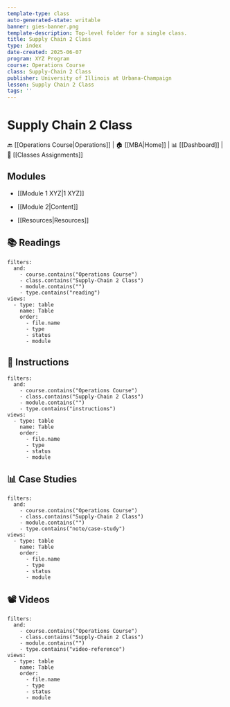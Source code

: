 ```yaml
---
template-type: class
auto-generated-state: writable
banner: gies-banner.png
template-description: Top-level folder for a single class.
title: Supply Chain 2 Class
type: index
date-created: 2025-06-07
program: XYZ Program
course: Operations Course
class: Supply-Chain 2 Class
publisher: University of Illinois at Urbana-Champaign
lesson: Supply Chain 2 Class
tags: ''
---
```


# Supply Chain 2 Class



🔙 [[Operations Course|Operations]] | 🏠 [[MBA|Home]] | 📊 [[Dashboard]] | 📝 [[Classes Assignments]]



## Modules

- [[Module 1 XYZ|1 XYZ]]

- [[Module 2|Content]]

- [[Resources|Resources]]



## 📚 Readings

```base
filters:
  and:
    - course.contains("Operations Course")
    - class.contains("Supply-Chain 2 Class")
    - module.contains("")
    - type.contains("reading")
views:
  - type: table
    name: Table
    order:
      - file.name
      - type
      - status
      - module

```



## 📝 Instructions

```base
filters:
  and:
    - course.contains("Operations Course")
    - class.contains("Supply-Chain 2 Class")
    - module.contains("")
    - type.contains("instructions")
views:
  - type: table
    name: Table
    order:
      - file.name
      - type
      - status
      - module

```



## 📊 Case Studies

```base
filters:
  and:
    - course.contains("Operations Course")
    - class.contains("Supply-Chain 2 Class")
    - module.contains("")
    - type.contains("note/case-study")
views:
  - type: table
    name: Table
    order:
      - file.name
      - type
      - status
      - module

```



## 📽️ Videos

```base
filters:
  and:
    - course.contains("Operations Course")
    - class.contains("Supply-Chain 2 Class")
    - module.contains("")
    - type.contains("video-reference")
views:
  - type: table
    name: Table
    order:
      - file.name
      - type
      - status
      - module

```